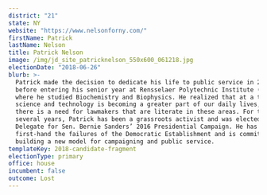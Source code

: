 ```yaml
---
district: "21"
state: NY
website: "https://www.nelsonforny.com/"
firstName: Patrick
lastName: Nelson
title: Patrick Nelson
image: /img/jd_site_patricknelson_550x600_061218.jpg
electionDate: "2018-06-26"
blurb: >-
  Patrick made the decision to dedicate his life to public service in 2011
  before entering his senior year at Rensselaer Polytechnic Institute (RPI),
  where he studied Biochemistry and Biophysics. He realized that at a time when
  science and technology is becoming a greater part of our daily lives, that
  there is a need for lawmakers that are literate in these areas. For the past
  several years, Patrick has been a grassroots activist and was elected as a
  Delegate for Sen. Bernie Sanders’ 2016 Presidential Campaign. He has seen
  first-hand the failures of the Democratic Establishment and is committed to
  building a new model for campaigning and public service.
templateKey: 2018-candidate-fragment
electionType: primary
office: house
incumbent: false
outcome: Lost
---
```

